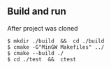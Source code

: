 Build and run
-------------
After project was cloned
```
$ mkdir ./build  &&  cd ./build
$ cmake -G"MinGW Makefiles" ../
$ cmake --build ./
$ cd ./test  &&  ctest
```